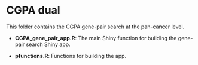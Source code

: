 # CGPA dual
This folder contains the CGPA gene-pair search at the pan-cancer level.

* __CGPA_gene_pair_app.R__: The main Shiny function for building the gene-pair search Shiny app.

* __pfunctions.R__: Functions for building the app.
